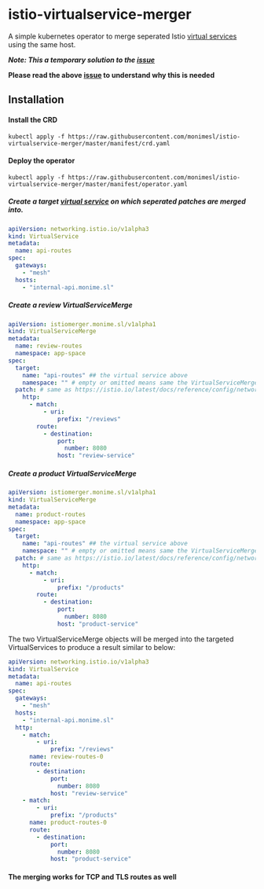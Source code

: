 # istio-virtualservice-merger

A simple kubernetes operator to merge seperated
Istio [virtual services](https://istio.io/latest/docs/reference/config/networking/virtual-service/) using the same host.

___Note: This a temporary solution to the [issue](https://github.com/istio/istio/issues/22997)___

__Please read the above [issue](https://github.com/istio/istio/issues/22997) to understand why this is needed__

## Installation

#### Install the CRD

```shell
kubectl apply -f https://raw.githubusercontent.com/monimesl/istio-virtualservice-merger/master/manifest/crd.yaml
```

#### Deploy the operator

```shell
kubectl apply -f https://raw.githubusercontent.com/monimesl/istio-virtualservice-merger/master/manifest/operator.yaml
```

##### Create a target [virtual service](https://istio.io/latest/docs/reference/config/networking/virtual-service/) on which seperated patches are merged into.

```yaml
apiVersion: networking.istio.io/v1alpha3
kind: VirtualService
metadata:
  name: api-routes
spec:
  gateways:
    - "mesh"
  hosts:
    - "internal-api.monime.sl"
```

##### Create a review VirtualServiceMerge

```yaml
apiVersion: istiomerger.monime.sl/v1alpha1
kind: VirtualServiceMerge
metadata:
  name: review-routes
  namespace: app-space
spec:
  target:
    name: "api-routes" ## the virtual service above
    namespace: "" # empty or omitted means same the VirtualServiceMerge
  patch: # same as https://istio.io/latest/docs/reference/config/networking/virtual-service/#VirtualService
    http:
      - match:
          - uri:
              prefix: "/reviews"
        route:
          - destination:
              port:
                number: 8080
              host: "review-service"
```

##### Create a product VirtualServiceMerge

```yaml
apiVersion: istiomerger.monime.sl/v1alpha1
kind: VirtualServiceMerge
metadata:
  name: product-routes
  namespace: app-space
spec:
  target:
    name: "api-routes" ## the virtual service above
    namespace: "" # empty or omitted means same the VirtualServiceMerge
  patch: # same as https://istio.io/latest/docs/reference/config/networking/virtual-service/#VirtualService
    http:
      - match:
          - uri:
              prefix: "/products"
        route:
          - destination:
              port:
                number: 8080
              host: "product-service"
```

The two VirtualServiceMerge objects will be merged into the targeted VirtualServices to produce a result similar to
below:

```yaml
apiVersion: networking.istio.io/v1alpha3
kind: VirtualService
metadata:
  name: api-routes
spec:
  gateways:
    - "mesh"
  hosts:
    - "internal-api.monime.sl"
  http:
    - match:
        - uri:
            prefix: "/reviews"
      name: review-routes-0
      route:
        - destination:
            port:
              number: 8080
            host: "review-service"
    - match:
        - uri:
            prefix: "/products"
      name: product-routes-0
      route:
        - destination:
            port:
              number: 8080
            host: "product-service"
```

#### The merging works for TCP and TLS routes as well
